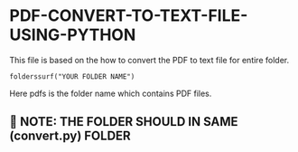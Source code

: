 # PDF-CONVERT-TO-TEXT-FILE-USING-PYTHON
This file is based on the how to convert the PDF to text  file for entire folder.
```
folderssurf("YOUR FOLDER NAME")
```
Here pdfs is the folder name which contains PDF files.


## 🔑 NOTE: THE FOLDER SHOULD  IN  SAME (convert.py) FOLDER
